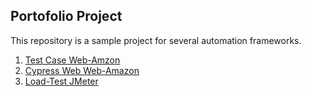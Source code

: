 ## Portofolio Project

This repository is a sample project for several automation frameworks.

1. [Test Case Web-Amzon](https://github.com/ivanspec/Portofolio_Project/tree/master/web-amazon-cypress/test-case)
2. [Cypress Web Web-Amazon](https://github.com/ivanspec/Portofolio_Project/tree/master/web-amazon-cypress/cypress-automation)
3. [Load-Test JMeter](https://github.com/ivanspec/Portofolio_Project/tree/master/regress-jmeter)
